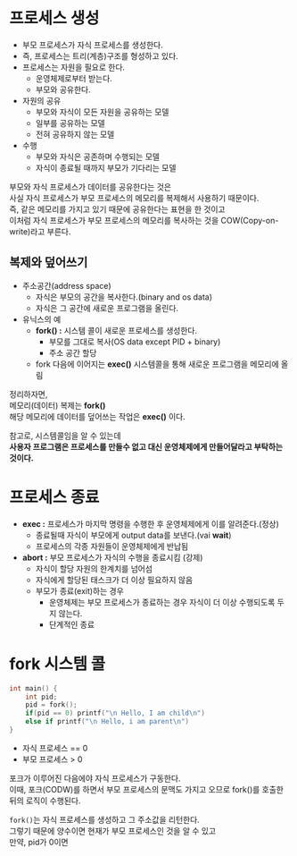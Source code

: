 # 프로세스 생성 
* 부모 프로세스가 자식 프로세스를 생성한다.     
* 즉, 프로세스는 트리(계층)구조를 형성하고 있다.  
* 프로세스는 자원을 필요로 한다.  
    * 운영체제로부터 받는다.   
    * 부모와 공유한다.  
* 자원의 공유
    * 부모와 자식이 모든 자원을 공유하는 모델 
    * 일부를 공유하는 모델
    * 전혀 공유하지 않는 모델 
* 수행
    * 부모와 자식은 공존하며 수행되는 모델     
    * 자식이 종료될 때까지 부모가 기다리는 모델     
        
부모와 자식 프로세스가 데이터를 공유한다는 것은          
사실 자식 프로세스가 부모 프로세스의 메모리를 복제해서 사용하기 때문이다.            
즉, 같은 메모리를 가지고 있기 때문에 공유한다는 표현을 한 것이고       
이처럼 자식 프로세스가 부모 프로세스의 메모리를 복사하는 것을 COW(Copy-on-write)라고 부른다.     
   
## 복제와 덮어쓰기  

* 주소공간(address space)   
    * 자식은 부모의 공간을 복사한다.(binary and os data)        
    * 자식은 그 공간에 새로운 프로그램을 올린다.      
* 유닉스의 예  
    * **fork() :** 시스템 콜이 새로운 프로세스를 생성한다.  
        * 부모를 그대로 복사(OS data except PID + binary)  
        * 주소 공간 할당 
    * fork 다음에 이어지는 **exec()** 시스템콜을 통해 새로운 프로그램을 메모리에 올림  
 
정리하자면,     
메모리(데이터) 복제는 **fork()**    
해당 메모리에 데이터를 덮어쓰는 작업은 **exec()** 이다.      
  
참고로, 시스템콜임을 알 수 있는데       
**사용자 프로그램은 프로세스를 만들수 없고 대신 운영체제에게 만들어달라고 부탁하는 것이다.**      

# 프로세스 종료  
* **exec :** 프로세스가 마지막 명령을 수행한 후 운영체제에게 이를 알려준다.(정상)      
    * 종료될때 자식이 부모에게 output data를 보낸다.(vai **wait**)     
    * 프로세스의 각종 자원들이 운영체제에게 반납됨   
* **abort :** 부모 프로세스가 자식의 수행을 종료시킴 (강제)   
    * 자식이 할당 자원의 한계치를 넘어섬   
    * 자식에게 할당된 태스크가 더 이상 필요하지 않음   
    * 부모가 종료(exit)하는 경우    
        * 운영체제는 부모 프로세스가 종료하는 경우 자식이 더 이상 수행되도록 두지 않는다.   
        * 단계적인 종료 

# fork 시스템 콜 

```c
int main() {
    int pid;
    pid = fork();
    if(pid == 0) printf("\n Hello, I am child\n")
    else if printf("\n Hello, i am parent\n")  
}
```
* 자식 프로세스 == 0  
* 부모 프로세스 > 0    

포크가 이루어진 다음에야 자식 프로세스가 구동한다.        
이때, 포크(CODW)를 하면서 부모 프로세스의 문맥도 가지고 오므로 fork()를 호출한 뒤의 로직이 수행된다.        

`fork()`는 자식 프로세스를 생성하고 그 주소값을 리턴한다.     
그렇기 때문에 양수이면 현재가 부모 프로세스인 것을 알 수 있고    
만약, pid가 0이면 








